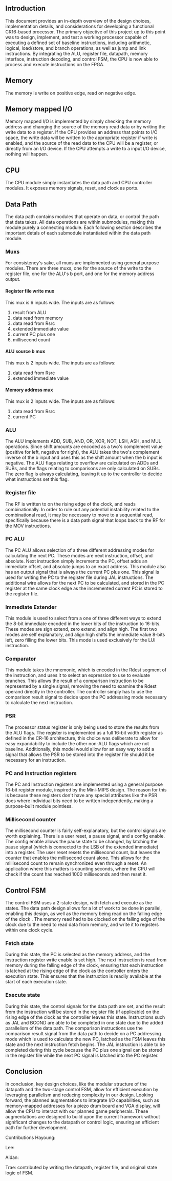 ## Introduction
This document provides an in-depth overview of the design choices, implementation details, and considerations for developing a functional CR16-based processor. The primary objective of this project up to this point was to design, implement, and test a working processor capable of executing a defined set of baseline instructions, including arithmetic, logical, load/store, and branch operations, as well as jump and link instructions. By integrating the ALU, register file, datapath, memory interface, instruction decoding, and control FSM, the CPU is now able to process and execute instructions on the FPGA.

## Memory 
The memory is write on positive edge, read on negative edge.

## Memory mapped I/O 
Memory mapped I/O is implemented by simply checking the memory address and 
changing the source of the memory read data or by writing the write data to 
a register. 
If the CPU provides an address that points to I/O space, the write data will be 
written to the appropriate register if write is enabled, and 
the source of the read data to the CPU will be a register, or directly from an I/O 
device.
If the CPU attempts a write to a input I/O device, nothing will happen.

## CPU 
The CPU module simply instantiates the data path and CPU controller modules. 
It exposes memory signals, reset, and clock as ports.

## Data Path 
The data path contains modules that operate on data, or control the path 
that data takes.
All data operations are within submodules, making this module purely a 
connecting module.
Each following section describes the important detals of each submodule 
instantiated within the data path module.

### Muxs 
For consistency's sake, all muxs are implemented using general purpose modules. 
There are three muxs, one for the source of the write to the register 
file, one for the ALU's b port, and one for the memory address output. 

#### Register file write mux 
This mux is 6 inputs wide. 
The inputs are as follows: 
1. result from ALU 
2. data read from memory 
3. data read from Rsrc 
4. extended immediate value 
5. current PC plus one
6. millisecond count

#### ALU source b mux 
This mux is 2 inputs wide. 
The inputs are as follows: 
1. data read from Rsrc 
2. extended immediate value

#### Memory address mux 
This mux is 2 inputs wide. 
The inputs are as follows: 
1. data read from Rsrc 
2. current PC


### ALU 
The ALU implements ADD, SUB, AND, OR, XOR, NOT, LSH, ASH, and MUL operations. 
Since shift amounts are encoded as a two's complement value (positive for left, 
negative for right), the ALU takes the 
two's complement inverse of the b input and uses this as the shift amount when 
the b input is negative.
The ALU flags relating to overflow are calculated on ADDs and SUBs, and the 
flags relating to comparisons are only calculated on SUBs. 
The zero flag is always calculating, leaving it up to the controller to 
decide what instructions set this flag.

### Register file
The RF is written to on the rising edge of the clock, and reads combinationally.
In order to rule out any potential instability related to the combinational 
read, it may be necessary to move to a sequential read, specifically because 
there is a data path signal that loops back to the RF for the MOV instructions.

### PC ALU 
The PC ALU allows selection of a three different addressing modes for calculating the next PC. 
These modes are next instruction, offset, and absolute. 
Next instruction simply increments the PC, offset adds an immediate offset, and absolute 
jumps to an exact address.
This module also has an output signal that is always the current PC plus one. 
This signal is used for writing the PC to the register file during JAL instructions. 
The additional wire allows for the next PC to be calculated, and stored in the PC register 
at the same clock edge as the incremented current PC is stored to the register file.

### Immediate Extender 
This module is used to select from a one of three different ways to extend 
the 8-bit immediate encoded in the lower bits of the instruction to 16-bits.
These modes are sign extend, zero extend, and align high. 
The first two modes are self explanatory, and align high shifts the immediate 
value 8-bits left, zero filling the lower bits. 
This mode is used exclusively for the LUI instruction.


### Comparator 
This module takes the mnemonic, which is encoded in the Rdest segment of the 
instruction, and uses it 
to select an expression to use to evaluate branches. 
This allows the result of a comparison instruction to be represented by a single signal, 
removing the need to examine the Rdest operand directly in the controller. 
The controller simply has to use the comparison result signal to decide upon 
the PC addressing mode necessary to calculate the next instruction.

### PSR 
The processor status register is only being used to store the results from the 
ALU flags. 
The register is implemented as a full 16-bit width register as defined 
in the CR-16 architecture, this choice was deliberate to allow for easy 
expandability to include the other non-ALU flags which are not baseline. 
Additionally, this model would allow for an easy way to add a signal that allows 
the PSR to be stored into the register file should it be necessary for an instruction.

### PC and Instruction registers
The PC and Instruction registers are implemented using a general purpose 
16-bit register module, inspired by the Mini-MIPS design. 
The reason for this is because these registers don't have any special 
attributes like the PSR does where individual bits need to be written 
independently, making a purpose-built module pointless.

### Millisecond counter 
The millisecond counter is fairly self-explanatory, but the control signals are 
worth explaining.
There is a user reset, a pause signal, and a 
config enable. 
The config enable allows the pause state to be changed, by latching the pause 
signal (which is connected to the LSB of the extended immediate) into a 
register. 
The user reset resets the millisecond count, but leaves the counter that enables 
the millisecond count alone. 
This allows for the millisecond count to remain synchronized even through a reset. 
An application where this matters is counting seconds, where the CPU will check if 
the count has reached 1000 milliseconds and then reset it. 


## Control FSM
The control FSM uses a 2-state design, with fetch and execute as the 
states. 
The data path design allows for a lot of work to be done in parallel, 
enabling this design, as well as 
the memory being read on the falling edge of the clock .
The memory read had to be clocked on the falling edge of the clock due to the need to 
read data from memory, and write it to registers within one clock cycle.

### Fetch state 
During this state, the PC is selected as the memory address, and the 
instruction register write enable is set high. 
The next instruction is read from memory during the falling edge of the 
clock, ensuring that each instruction is latched at the rising edge of the 
clock as the controller enters the execution state. 
This ensures that the instruction is readily
available at the start of each execution state. 

### Execute state 
During this state, the control signals for the data path are set, 
and the result from the instruction will be stored in the 
register file (if applicable)
on the rising edge of the clock as the controller leaves this state.
Instructions such as JAL and BCOND are able to be completed in 
one state due to the added parallelism of the data path.
The comparison instructions use the comparison result signal 
from the data path to decide on a PC addressing mode which is used 
to calculate the new PC, latched as the FSM leaves this state 
and the next instruction fetch begins.
The JAL instruction is able to be completed during this cycle 
because the PC plus one signal can be stored in the register 
file while the next PC signal is latched into the PC register.

## Conclusion 
In conclusion, key design choices, like the modular structure of the datapath and the two-stage control FSM, allow for efficient execution by leveraging parallelism and reducing complexity in our design. Looking forward, the planned augmentations to integrate I/O capabilities, such as memory-mapped addresses for a piezo drum board and VGA display, will allow the CPU to interact with our planned game peripherals. These augmentations are designed to build upon the current framework without significant changes to the datapath or control logic, ensuring an efficient path for further development.

Contributions 
Hayoung: 

Lee: 

Aidan: 

Trae: contributed by writing the datapath, register file, and original state logic of FSM. 

